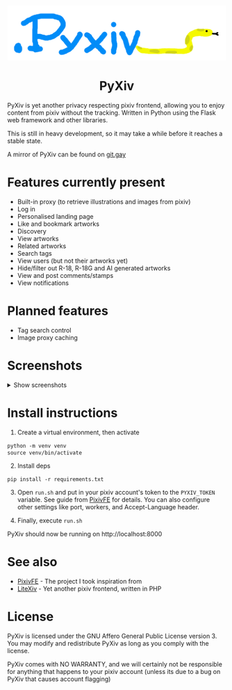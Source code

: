 <div align="center">
    
![PyXiv logo](/pyxiv/static/pyxiv_wide.png)

# PyXiv

</div>

PyXiv is yet another privacy respecting pixiv frontend, allowing you to enjoy content from pixiv without the tracking. Written in Python using the Flask web framework and other libraries.

This is still in heavy development, so it may take a while before it reaches a stable state.

A mirror of PyXiv can be found on [git.gay](https://git.gay/kita/PyXiv)

# Features currently present
* Built-in proxy (to retrieve illustrations and images from pixiv)
* Log in
* Personalised landing page
* Like and bookmark artworks
* Discovery
* View artworks
* Related artworks
* Search tags
* View users (but not their artworks yet)
* Hide/filter out R-18, R-18G and AI generated artworks
* View and post comments/stamps
* View notifications

# Planned features
* Tag search control
* Image proxy caching

# Screenshots

<details>
<summary>Show screenshots</summary>

![Screenshot of PyXiv's landing page, logged in as coolesdingdev](/screenshots/screenshot.png)

![Screenshot of PyXiv's landing page, showing rankings](/screenshots/home_rankings.png)

![Screenshot of an illustration of Anna Yanami, with various information as well as related artworks](/screenshots/artwork.png)

![Screenshot of the discovery page](/screenshots/discover.png)

![Screenshot of a tag search for "八奈見杏菜 (Anna Yanami)"](/screenshots/tag_search.png)

</details>

# Install instructions
1. Create a virtual environment, then activate
```
python -m venv venv
source venv/bin/activate
```

2. Install deps
```
pip install -r requirements.txt
```

3. Open `run.sh` and put in your pixiv account's token to the `PYXIV_TOKEN` variable. See guide from [PixivFE](https://pixivfe-docs.pages.dev/obtaining-pixivfe-token/) for details. You can also configure other settings like port, workers, and Accept-Language header.

4. Finally, execute `run.sh`

PyXiv should now be running on http://localhost:8000

# See also
* [PixivFE](https://codeberg.org/VnPower/PixivFE) - The project I took inspiration from
* [LiteXiv](https://codeberg.org/Peaksol/LiteXiv) - Yet another pixiv frontend, written in PHP

# License

PyXiv is licensed under the GNU Affero General Public License version 3. You may modify and redistribute PyXiv as long as you comply with the license.

PyXiv comes with NO WARRANTY, and we will certainly not be responsible for anything that happens to your pixiv account (unless its due to a bug on PyXiv that causes account flagging)
